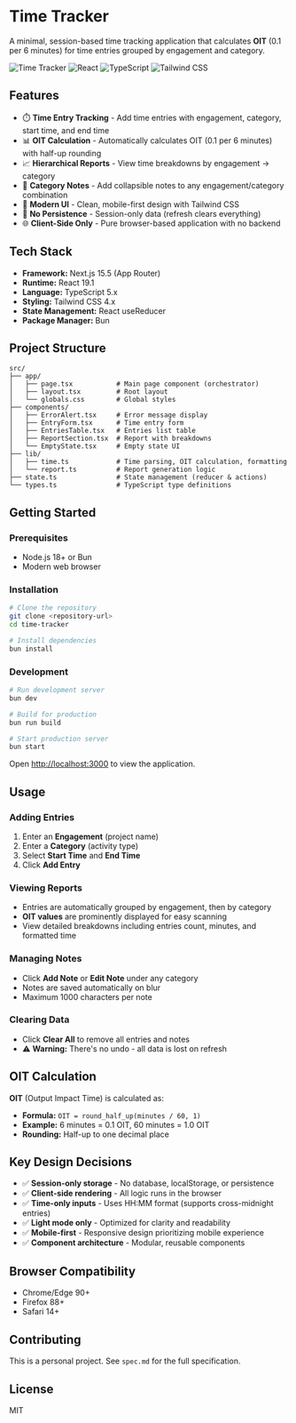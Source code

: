 # Time Tracker

A minimal, session-based time tracking application that calculates **OIT** (0.1 per 6 minutes) for time entries grouped by engagement and category.

![Time Tracker](https://img.shields.io/badge/Next.js-15.5-black?style=flat-square&logo=next.js)
![React](https://img.shields.io/badge/React-19.1-blue?style=flat-square&logo=react)
![TypeScript](https://img.shields.io/badge/TypeScript-5.x-blue?style=flat-square&logo=typescript)
![Tailwind CSS](https://img.shields.io/badge/Tailwind-4.x-38bdf8?style=flat-square&logo=tailwind-css)

## Features

- ⏱️ **Time Entry Tracking** - Add time entries with engagement, category, start time, and end time
- 📊 **OIT Calculation** - Automatically calculates OIT (0.1 per 6 minutes) with half-up rounding
- 📈 **Hierarchical Reports** - View time breakdowns by engagement → category
- 📝 **Category Notes** - Add collapsible notes to any engagement/category combination
- 🎨 **Modern UI** - Clean, mobile-first design with Tailwind CSS
- 🚫 **No Persistence** - Session-only data (refresh clears everything)
- 🌐 **Client-Side Only** - Pure browser-based application with no backend

## Tech Stack

- **Framework:** Next.js 15.5 (App Router)
- **Runtime:** React 19.1
- **Language:** TypeScript 5.x
- **Styling:** Tailwind CSS 4.x
- **State Management:** React useReducer
- **Package Manager:** Bun

## Project Structure

```
src/
├── app/
│   ├── page.tsx           # Main page component (orchestrator)
│   ├── layout.tsx         # Root layout
│   └── globals.css        # Global styles
├── components/
│   ├── ErrorAlert.tsx     # Error message display
│   ├── EntryForm.tsx      # Time entry form
│   ├── EntriesTable.tsx   # Entries list table
│   ├── ReportSection.tsx  # Report with breakdowns
│   └── EmptyState.tsx     # Empty state UI
├── lib/
│   ├── time.ts            # Time parsing, OIT calculation, formatting
│   └── report.ts          # Report generation logic
├── state.ts               # State management (reducer & actions)
└── types.ts               # TypeScript type definitions
```

## Getting Started

### Prerequisites

- Node.js 18+ or Bun
- Modern web browser

### Installation

```bash
# Clone the repository
git clone <repository-url>
cd time-tracker

# Install dependencies
bun install
```

### Development

```bash
# Run development server
bun dev

# Build for production
bun run build

# Start production server
bun start
```

Open [http://localhost:3000](http://localhost:3000) to view the application.

## Usage

### Adding Entries

1. Enter an **Engagement** (project name)
2. Enter a **Category** (activity type)
3. Select **Start Time** and **End Time**
4. Click **Add Entry**

### Viewing Reports

- Entries are automatically grouped by engagement, then by category
- **OIT values** are prominently displayed for easy scanning
- View detailed breakdowns including entries count, minutes, and formatted time

### Managing Notes

- Click **Add Note** or **Edit Note** under any category
- Notes are saved automatically on blur
- Maximum 1000 characters per note

### Clearing Data

- Click **Clear All** to remove all entries and notes
- ⚠️ **Warning:** There's no undo - all data is lost on refresh

## OIT Calculation

**OIT** (Output Impact Time) is calculated as:
- **Formula:** `OIT = round_half_up(minutes / 60, 1)`
- **Example:** 6 minutes = 0.1 OIT, 60 minutes = 1.0 OIT
- **Rounding:** Half-up to one decimal place

## Key Design Decisions

- ✅ **Session-only storage** - No database, localStorage, or persistence
- ✅ **Client-side rendering** - All logic runs in the browser
- ✅ **Time-only inputs** - Uses HH:MM format (supports cross-midnight entries)
- ✅ **Light mode only** - Optimized for clarity and readability
- ✅ **Mobile-first** - Responsive design prioritizing mobile experience
- ✅ **Component architecture** - Modular, reusable components

## Browser Compatibility

- Chrome/Edge 90+
- Firefox 88+
- Safari 14+

## Contributing

This is a personal project. See `spec.md` for the full specification.

## License

MIT
